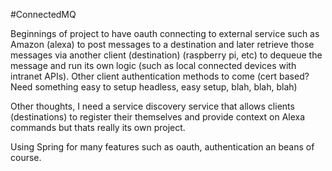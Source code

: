 #ConnectedMQ

Beginnings of project to have oauth connecting to external service such as Amazon (alexa) to post messages
to a destination and later retrieve those messages via another client (destination) (raspberry pi, etc) to dequeue the message
and run its own logic (such as local connected devices with intranet APIs). Other client authentication methods
to come (cert based? Need something easy to setup headless, easy setup, blah, blah, blah)

Other thoughts, I need a service discovery service that allows clients (destinations) to register their themselves
and provide context on Alexa commands but thats really its own project.

Using Spring for many features such as oauth, authentication an beans of course.